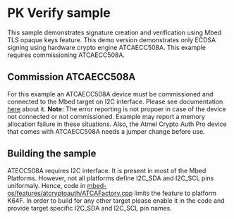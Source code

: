# PK Verify sample
This sample demonstrates signature creation and verification using Mbed TLS opaque keys feature. This demo version demonstrates only ECDSA signing using hardware crypto engine ATCAECC508A. This example requires commissioning ATCAECC508A.

## Commission ATCAECC508A
For this example an ATCAECC508A device must be commissioned and connected to the Mbed target on I2C interface. Please see documentation [here](https://github.com/ARMmbed/mbed-os/tree/feature-opaque-keys/features/atcryptoauth#commissioning-application) about it. 
**Note:** The error reporting is not propoer in case of the device not connected or not commissioned. Example may report a memory allocation failure in these situations. Also, the Atmel Crypto Auth Pro device that comes with ATCAECC508A needs a jumper change before use.

## Building the sample
ATECC508A requires I2C interface. It is present in most of the Mbed Platforms. However, not all platforms define I2C_SDA and I2C_SCL pins uniformaly. Hence, code in [mbed-os/features/atcryptoauth/ATCAFactory.cpp](https://github.com/ARMmbed/mbed-os/blob/feature-opaque-keys/features/atcryptoauth/ATCAFactory.cpp#L23) limits the feature to platform K64F. In order to build for any other target please enable it in the code and provide target specific I2C_SDA and I2C_SCL pin names.
